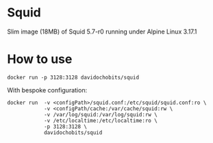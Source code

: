 Squid
=====

Slim image (18MB) of Squid 5.7-r0 running under Alpine Linux 3.17.1

How to use
=========

```
docker run -p 3128:3128 davidochobits/squid
```

With bespoke configuration:

```
docker run  -v <configPath>/squid.conf:/etc/squid/squid.conf:ro \
            -v <configPath/cache:/var/cache/squid:rw \
            -v /var/log/squid:/var/log/squid:rw \
            -v /etc/localtime:/etc/localtime:ro \
            -p 3128:3128 \
            davidochobits/squid
```
